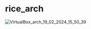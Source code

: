 # rice_arch


![VirtualBox_arch_19_02_2024_15_50_39](https://github.com/DARKSECshell/rice_arch/assets/121623691/36f85659-2be6-465e-9966-b015832c1702)

